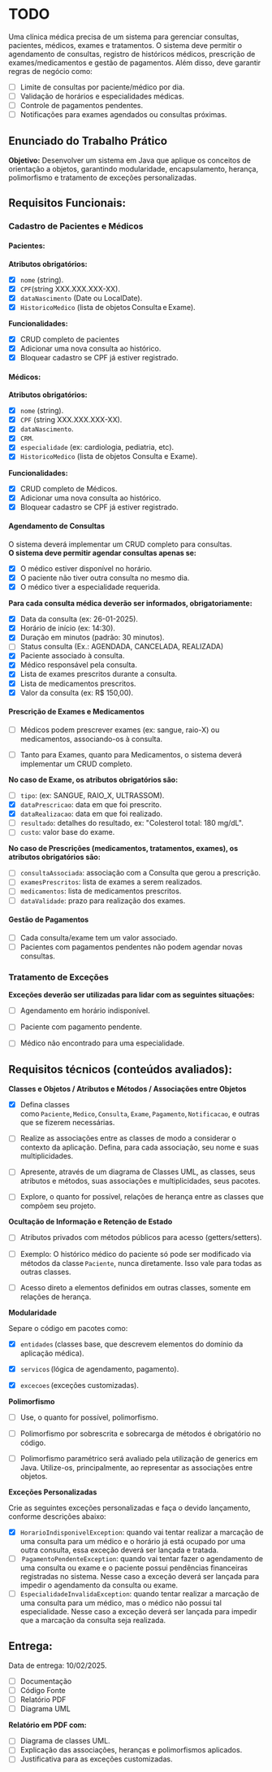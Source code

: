 # TODO
Uma clínica médica precisa de um sistema para gerenciar consultas, pacientes, médicos, exames e tratamentos. O sistema deve permitir o agendamento de consultas, registro de históricos médicos, prescrição de exames/medicamentos e gestão de pagamentos. Além disso, deve garantir regras de negócio como:

- [ ] Limite de consultas por paciente/médico por dia.
- [ ] Validação de horários e especialidades médicas.
- [ ] Controle de pagamentos pendentes.
- [ ] Notificações para exames agendados ou consultas próximas.

## Enunciado do Trabalho Prático

**Objetivo:** Desenvolver um sistema em Java que aplique os conceitos de orientação a objetos, garantindo modularidade, encapsulamento, herança, polimorfismo e tratamento de exceções personalizadas.

## Requisitos Funcionais:

### Cadastro de Pacientes e Médicos

#### Pacientes:

**Atributos obrigatórios:**
- [x] ``nome`` (string).
- [x] ``CPF``(string XXX.XXX.XXX-XX).
- [x] ``dataNascimento`` (Date ou LocalDate).
- [x] ``HistoricoMedico`` (lista de objetos Consulta e Exame).

**Funcionalidades:**
- [x] CRUD completo de pacientes
- [x] Adicionar uma nova consulta ao histórico.
- [x] Bloquear cadastro se CPF já estiver registrado.

#### Médicos:

**Atributos obrigatórios:**
- [x] ``nome`` (string).
- [x] ``CPF`` (string XXX.XXX.XXX-XX).
- [x] ``dataNascimento``.
- [x] ``CRM``.
- [x] ``especialidade`` (ex: cardiologia, pediatria, etc).
- [x] ``HistoricoMedico`` (lista de objetos Consulta e Exame).

**Funcionalidades:**
- [x] CRUD completo de Médicos.
- [x] Adicionar uma nova consulta ao histórico.
- [x] Bloquear cadastro se CPF já estiver registrado.
#### Agendamento de Consultas

O sistema deverá implementar um CRUD completo para consultas.    
**O sistema deve permitir agendar consultas apenas se:**
- [x] O médico estiver disponível no horário.
- [x] O paciente não tiver outra consulta no mesmo dia.
- [x] O médico tiver a especialidade requerida.

**Para cada consulta médica deverão ser informados, obrigatoriamente:**
- [x] Data da consulta (ex: 26-01-2025).
- [x] Horário de início (ex: 14:30).
- [x] Duração em minutos (padrão: 30 minutos).
- [ ] Status consulta   (Ex.: AGENDADA, CANCELADA, REALIZADA)
- [x] Paciente associado à consulta.
- [x] Médico responsável pela consulta.
- [x] Lista de exames prescritos durante a consulta.
- [x] Lista de medicamentos prescritos.
- [x] Valor da consulta (ex: R$ 150,00).
#### Prescrição de Exames e Medicamentos

- [ ] Médicos podem prescrever exames (ex: sangue, raio-X) ou medicamentos, associando-os à consulta.

- [ ] Tanto para Exames, quanto para Medicamentos, o sistema deverá implementar um CRUD completo.

**No caso de Exame, os atributos obrigatórios são:**
- [ ] ``tipo``: (ex: SANGUE, RAIO_X, ULTRASSOM).
- [x] ``dataPrescricao``: data em que foi prescrito.
- [x] ``dataRealizacao``: data em que foi realizado.
- [ ] ``resultado``: detalhes do resultado, ex: "Colesterol total: 180 mg/dL".
- [ ] ``custo``: valor base do exame.

**No caso de Prescrições (medicamentos, tratamentos, exames), os atributos obrigatórios são:**
- [ ] `consultaAssociada`: associação com a Consulta que gerou a prescrição.
- [ ] ``examesPrescritos``: lista de exames a serem realizados.
- [ ] ``medicamentos``: lista de medicamentos prescritos.
- [ ] ``dataValidade``: prazo para realização dos exames.

#### Gestão de Pagamentos

- [ ] Cada consulta/exame tem um valor associado.
- [ ] Pacientes com pagamentos pendentes não podem agendar novas consultas.

### Tratamento de Exceções

**Exceções deverão ser utilizadas para lidar com as seguintes situações:**
- [ ] Agendamento em horário indisponível.
- [ ] Paciente com pagamento pendente.
- [ ] Médico não encontrado para uma especialidade.



## Requisitos técnicos (conteúdos avaliados):

**Classes e Objetos / Atributos e Métodos / Associações entre Objetos**

- [x] Defina classes como ``Paciente``, ``Medico``, ``Consulta``, ``Exame``, ``Pagamento``, ``Notificacao``, e outras que se fizerem necessárias.
- [ ] Realize as associações entre as classes de modo a considerar o contexto da aplicação. Defina, para cada associação, seu nome e suas multiplicidades.
- [ ] Apresente, através de um diagrama de Classes UML, as classes, seus atributos e métodos, suas associações e multiplicidades, seus pacotes.
- [ ] Explore, o quanto for possível, relações de herança entre as classes que compõem seu projeto.


**Ocultação de Informação e Retenção de Estado**

- [ ] Atributos privados com métodos públicos para acesso (getters/setters).
- [ ] Exemplo: O histórico médico do paciente só pode ser modificado via métodos da classe ``Paciente``, nunca diretamente. Isso vale para todas as outras classes.
- [ ] Acesso direto a elementos definidos em outras classes, somente em relações de herança.


**Modularidade**

Separe o código em pacotes como:
- [x] ``entidades`` (classes base, que descrevem elementos do domínio da aplicação médica).
- [x] ``servicos`` (lógica de agendamento, pagamento).
- [x] ``excecoes`` (exceções customizadas).


**Polimorfismo**

- [ ] Use, o quanto for possível, polimorfismo.
- [ ] Polimorfismo por sobrescrita e sobrecarga de métodos é obrigatório no código.
- [ ] Polimorfismo paramétrico será avaliado pela utilização de generics em Java. Utilize-os, principalmente, ao representar as associações entre objetos.


**Exceções Personalizadas**

Crie as seguintes exceções personalizadas e faça o devido lançamento, conforme descrições abaixo:

- [x] ``HorarioIndisponivelException``: quando vai tentar realizar a marcação de uma consulta para um médico e o horário já está ocupado por uma outra consulta, essa exceção deverá ser lançada e tratada. 
- [ ]  ``PagamentoPendenteException``: quando vai tentar fazer o agendamento de uma consulta ou exame e o paciente possui pendências financeiras registradas no sistema. Nesse caso a exceção deverá ser lançada para impedir o agendamento da consulta ou exame.
- [ ] ``EspecialidadeInvalidaException``: quando tentar realizar a marcação de uma consulta para um médico, mas o médico não possui tal especialidade. Nesse caso a exceção deverá ser lançada para impedir que a marcação da consulta seja realizada.

## Entrega:

Data de entrega: 10/02/2025.

- [ ] Documentação
- [ ] Código Fonte
- [ ] Relatório PDF
- [ ] Diagrama UML

**Relatório em PDF com:**

- [ ] Diagrama de classes UML.
- [ ] Explicação das associações, heranças e polimorfismos aplicados.
- [ ] Justificativa para as exceções customizadas.